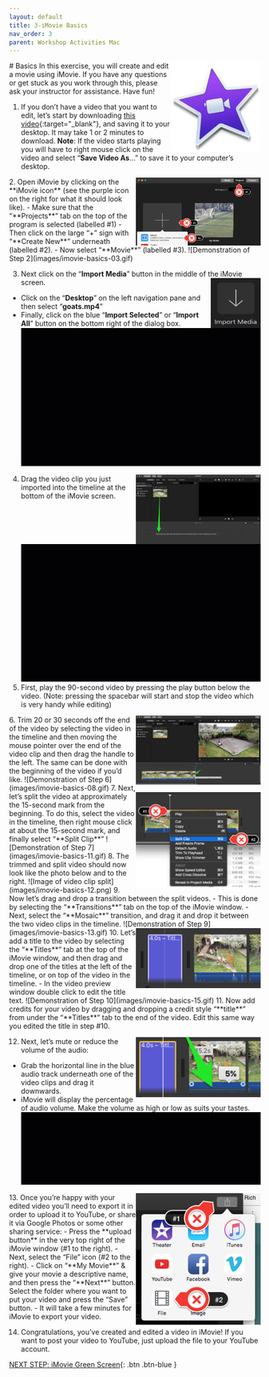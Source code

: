 ```yaml
---
layout: default
title: 3-iMovie Basics
nav_order: 3
parent: Workshop Activities Mac
---
```

<img src="images/imovie-basics-01.png" style="float:right;width:180px;height:180px;" alt="iMovie logo"> 
# Basics
In this exercise, you will create and edit a movie using iMovie. If you have any questions or get stuck as you work through this, please ask your instructor for assistance.  Have fun!

1. If you don’t have a video that you want to edit, let’s start by downloading [this video](http://bit.ly/dsc-goat-video){:target="_blank"}, and saving it to your desktop. It may take 1 or 2 minutes to download. **Note**: If the video starts playing you will have to right mouse click on the video and select “**Save Video As**…” to save it to your computer’s desktop.
<img src="images/imovie-basics-02.png" style="float:right;width:250px" alt="labels of project, create new and movie tabs"> 
2. Open iMovie by clicking on the **iMovie icon** (see the purple icon on the right for what it should look like).
- Make sure that the “**Projects**” tab on the top of the program is selected (labelled #1)
- Then click on the large “+” sign with “**Create New**” underneath (labelled #2).
- Now select “**Movie**” (labelled #3).
![Demonstration of Step 2](images/imovie-basics-03.gif)

3. Next click on the “**Import Media**” button in the middle of the iMovie screen. <img src="images/imovie-basics-04.png" style="float:right;width:100px;height:100px;" alt="Import media icon"> 
- Click on the “**Desktop**” on the left navigation pane and then select “**goats.mp4**” 
- Finally, click on the blue “**Import Selected**” or “**Import All**” button on the bottom right of the dialog box.
![Demonstration of Step 3](images/imovie-basics-05.gif)
4. <img src="images/imovie-basics-06.png" style="float:right;width:250px" alt="video timeline"> Drag the video clip you just imported into the timeline at the bottom of the iMovie screen. 
![Demonstration of Step 4](images/imovie-basics-07.gif)
5. First, play the 90-second video by pressing the play button below the video. (Note: pressing the spacebar will start and stop the video which is very handy while editing)
<img src="images/imovie-basics-09.png" style="float:right;width:250px" alt="mouse pointer"> 
6. Trim 20 or 30 seconds off the end of the video by selecting the video in the timeline and then moving the mouse pointer over the end of the video clip and then drag the handle to the left. The same can be done with the beginning of the video if you’d like.
![Demonstration of Step 6](images/imovie-basics-08.gif)
7. <img src="images/imovie-basics-10.png" style="float:right;width:250px" alt="split clip button and menu"> Next, let’s split the video at approximately the 15-second mark from the beginning. To do this, select the video in the timeline, then right mouse click at about the 15-second mark, and finally select “**Split Clip**”
![Demonstration of Step 7](images/imovie-basics-11.gif)
8. The trimmed and split video should now look like the photo below and to the right.
![Image of video clip split](images/imovie-basics-12.png)
9. Now let’s drag and drop a transition between the split videos.
- This is done by selecting the “**Transitions**” tab on the top of the iMovie window. 
- Next, select the “**Mosaic**” transition, and drag it and drop it between the two video clips in the timeline.
![Demonstration of Step 9](images/imovie-basics-13.gif)
10. <img src="images/imovie-basics-14.png" style="float:right;width:250px" alt="title tab">Let’s add a title to the video by selecting the “**Titles**” tab at the top of the iMovie window, and then drag and drop one of the titles at the left of the timeline, or on top of the video in the timeline. 
- In the video preview window double click to edit the title text.
![Demonstration of Step 10](images/imovie-basics-15.gif)
11. Now add credits for your video by dragging and dropping a credit style “**title**” from under the “**Titles**” tab to the end of the video. Edit this same way you edited the title in step #10.

12. <img src="images/imovie-basics-16.png" style="float:right;width:250px" alt="audio volume">  Next, let’s mute or reduce the volume of the audio:
- Grab the horizontal line in the blue audio track underneath one of the video clips and drag it downwards. 
- iMovie will display the percentage of audio volume. Make the volume as high or low as suits your tastes.
![Demonstration of Step 6](images/imovie-basics-17.gif)
<img src="images/imovie-basics-18.png" style="float:right;width:250px" alt="exporting menu"> 
13. Once you’re happy with your edited video you’ll need to export it in order to upload it to YouTube, or share it via Google Photos or some other sharing service:
- Press the **upload button** in the very top right of the iMovie window (#1 to the right).
- Next, select the “File” icon (#2 to the right).
- Click on “**My Movie**” & give your movie a descriptive name, and then press the “**Next**” button. Select the folder where you want to put your video and press the “Save” button.
- It will take a few minutes for iMovie to export your video.

14. Congratulations, you’ve created and edited a video in iMovie! If you want to post your video to YouTube, just upload the file to your YouTube account.

[NEXT STEP: iMovie Green Screen](imovie-green-screen.html){: .btn .btn-blue }
